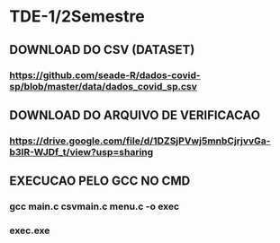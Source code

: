 # TDE-1/2Semestre

## DOWNLOAD DO CSV (DATASET)

### https://github.com/seade-R/dados-covid-sp/blob/master/data/dados_covid_sp.csv

## DOWNLOAD DO ARQUIVO DE VERIFICACAO

### https://drive.google.com/file/d/1DZSjPVwj5mnbCjrjvvGa-b3IR-WJDf_t/view?usp=sharing

## EXECUCAO PELO GCC NO CMD

### gcc main.c csvmain.c menu.c -o exec
### exec.exe
